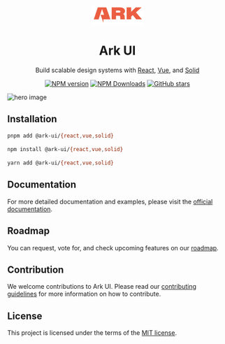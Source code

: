 <br /><br />

<p align="center">
  <a href="https://github.com/chakra-ui/ark">
    <img src="https://raw.githubusercontent.com/chakra-ui/ark/refs/heads/main/.media/ark-logo-on-brand.svg" alt="Ark UI" width="120" />
  </a>
</p>

<h1 align="center">
Ark UI
</h1>

<p align="center">
Build scalable design systems with <a href="https://reactjs.org/">React</a>, <a href="https://vuejs.org/">Vue</a>, and <a href="https://solidjs.com/">Solid</a>
</p>

<p align="center">
<a href="https://www.npmjs.com/package/@ark-ui/react" target="__blank"><img src="https://img.shields.io/npm/v/@ark-ui/react" alt="NPM version"/></a>
<a href="https://www.npmjs.com/package/@ark-ui/react" target="__blank"><img alt="NPM Downloads" src="https://img.shields.io/npm/dm/@ark-ui/react"/></a>
<a href="https://github.com/chakra-ui/ark" target="__blank"><img alt="GitHub stars" src="https://img.shields.io/github/stars/chakra-ui/ark"/></a>
</p>

![hero image](https://ark-ui.com/images/og-image.png)

## Installation

```bash
pnpm add @ark-ui/{react,vue,solid}
```

```bash
npm install @ark-ui/{react,vue,solid}
```

```bash
yarn add @ark-ui/{react,vue,solid}
```

## Documentation

For more detailed documentation and examples, please visit the [official documentation](https://ark-ui.com/).

## Roadmap

You can request, vote for, and check upcoming features on our [roadmap](https://ark-ui.canny.io/).

## Contribution

We welcome contributions to Ark UI. Please read our
[contributing guidelines](https://github.com/chakra-ui/ark/blob/main/CONTRIBUTING.md) for more information on how to
contribute.

## License

This project is licensed under the terms of the [MIT license](https://github.com/chakra-ui/ark/blob/main/LICENSE).
